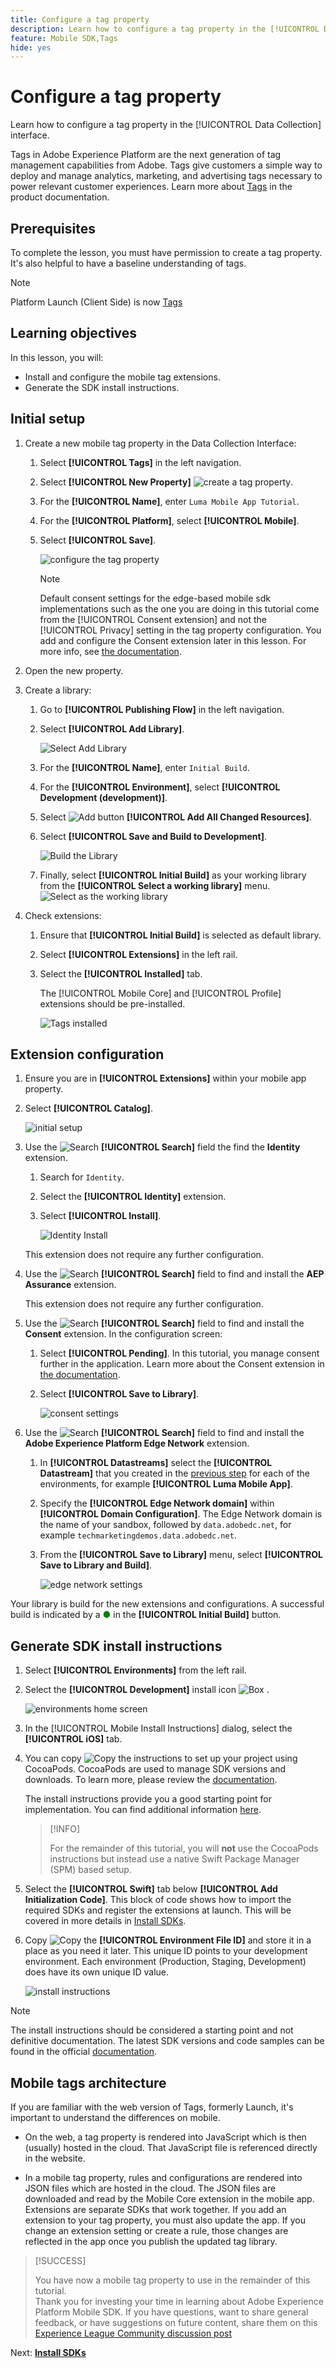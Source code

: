 ```yaml
---
title: Configure a tag property
description: Learn how to configure a tag property in the [!UICONTROL Data Collection] interface.
feature: Mobile SDK,Tags
hide: yes
---
```

# Configure a tag property

Learn how to configure a tag property in the [!UICONTROL Data Collection] interface.

Tags in Adobe Experience Platform are the next generation of tag management capabilities from Adobe. Tags give customers a simple way to deploy and manage analytics, marketing, and advertising tags necessary to power relevant customer experiences. Learn more about [Tags](https://experienceleague.adobe.com/docs/experience-platform/tags/home.html) in the product documentation.

## Prerequisites

To complete the lesson, you must have permission to create a tag property. It's also helpful to have a baseline understanding of tags. 

>[!NOTE]
>
> Platform Launch (Client Side) is now [Tags](https://experienceleague.adobe.com/docs/experience-platform/tags/home.html?lang=en)

## Learning objectives

In this lesson, you will:

* Install and configure the mobile tag extensions.
* Generate the SDK install instructions.

## Initial setup

1. Create a new mobile tag property in the Data Collection Interface:
    1. Select **[!UICONTROL Tags]** in the left navigation.
    1. Select **[!UICONTROL New Property]**
       ![create a tag property](assets/tags-new-property.png).
    1. For the **[!UICONTROL Name]**, enter `Luma Mobile App Tutorial`.
    1. For the **[!UICONTROL Platform]**, select **[!UICONTROL Mobile]**.
    1. Select  **[!UICONTROL Save]**. 
     
        ![configure the tag property](assets/tags-property-config.png)

        >[!NOTE]
        >
        > Default consent settings for the edge-based mobile sdk implementations such as the one you are doing in this tutorial come from the [!UICONTROL Consent extension] and not the [!UICONTROL Privacy] setting in the tag property configuration. You add and configure the Consent extension later in this lesson. For more info, see [the documentation](https://developer.adobe.com/client-sdks/documentation/privacy-and-gdpr/).


1. Open the new property.    
1. Create a library:

    1. Go to **[!UICONTROL Publishing Flow]** in the left navigation.
    1. Select **[!UICONTROL Add Library]**.

        ![Select Add Library](assets/tags-create-library.png)

    1. For the **[!UICONTROL Name]**, enter `Initial Build`.
    1. For the **[!UICONTROL Environment]**, select **[!UICONTROL Development (development)]**.
    1. Select  ![Add button](https://spectrum.adobe.com/static/icons/workflow_18/Smock_AddCircle_18_N.svg) **[!UICONTROL Add All Changed Resources]**. 
    1. Select **[!UICONTROL Save and Build to Development]**. 

        ![Build the Library](assets/tags-save-library.png)
        
    1. Finally, select **[!UICONTROL Initial Build]** as your working library from the **[!UICONTROL Select a working library]** menu. 
        ![Select as the working library](assets/tags-working-library.png)
1. Check extensions:

    1. Ensure that **[!UICONTROL Initial Build]** is selected as default library. 
   
    1. Select **[!UICONTROL Extensions]** in the left rail.

    1. Select the **[!UICONTROL Installed]** tab.
    
       The [!UICONTROL Mobile Core] and [!UICONTROL Profile] extensions should be pre-installed.

       ![Tags installed](assets/tags-installed.png)

## Extension configuration

1. Ensure you are in **[!UICONTROL Extensions]** within your mobile app property.

1. Select **[!UICONTROL Catalog]**.

    ![initial setup](assets/tags-starting.png)

1. Use the ![Search](https://spectrum.adobe.com/static/icons/workflow_18/Smock_Search_18_N.svg) **[!UICONTROL Search]** field the find the **Identity** extension.

    1. Search for `Identity`.

    2. Select the **[!UICONTROL Identity]** extension.

    3. Select **[!UICONTROL Install]**.

       ![Identity Install](assets/tags-identity-install.png)

    This extension does not require any further configuration.

1. Use the ![Search](https://spectrum.adobe.com/static/icons/workflow_18/Smock_Search_18_N.svg) **[!UICONTROL Search]** field to find and install the **AEP Assurance** extension.
    
   This extension does not require any further configuration.

1. Use the ![Search](https://spectrum.adobe.com/static/icons/workflow_18/Smock_Search_18_N.svg) **[!UICONTROL Search]** field to find and install the **Consent** extension. In the configuration screen:

    1. Select **[!UICONTROL Pending]**. In this tutorial, you manage consent further in the application. Learn more about the Consent extension in [the documentation](https://developer.adobe.com/client-sdks/documentation/consent-for-edge-network/).
    1. Select **[!UICONTROL Save to Library]**.
    
       ![consent settings](assets/tags-extension-consent.png)

1. Use the ![Search](https://spectrum.adobe.com/static/icons/workflow_18/Smock_Search_18_N.svg) **[!UICONTROL Search]** field to find and install the **Adobe Experience Platform Edge Network** extension. 
    
    1. In **[!UICONTROL Datastreams]** select the **[!UICONTROL Datastream]** that you created in the [previous step](create-datastream.md) for each of the environments, for example **[!UICONTROL Luma Mobile App]**.

    1. Specify the **[!UICONTROL Edge Network domain]** within **[!UICONTROL Domain Configuration]**. The Edge Network domain is the name of your sandbox, followed by `data.adobedc.net`, for example `techmarketingdemos.data.adobedc.net`.

    1. From the **[!UICONTROL Save to Library]** menu, select **[!UICONTROL Save to Library and Build]**.

       ![edge network settings](assets/tags-extension-edge.png)

Your library is build for the new extensions and configurations. A successful build is indicated by a <span style="color:green">●</span> in the **[!UICONTROL Initial Build]** button.


## Generate SDK install instructions

1. Select **[!UICONTROL Environments]** from the left rail.

1. Select the **[!UICONTROL Development]** install icon ![Box](https://spectrum.adobe.com/static/icons/workflow_18/Smock_Box_18_N.svg) .

    ![environments home screen](assets/tags-environments.png)

1. In the [!UICONTROL Mobile Install Instructions] dialog, select the **[!UICONTROL iOS]** tab.

1. You can copy ![Copy](https://spectrum.adobe.com/static/icons/workflow_18/Smock_Copy_18_N.svg) the instructions to set up your project using CocoaPods. CocoaPods are used to manage SDK versions and downloads. To learn more, please review the [documentation](https://cocoapods.org/).
 
   The install instructions provide you a good starting point for implementation. You can find additional information [here](https://developer.adobe.com/client-sdks/documentation/getting-started/get-the-sdk/).

   >[!INFO]
   >
   >For the remainder of this tutorial, you will **not** use the CocoaPods instructions but instead use a native Swift Package Manager (SPM) based setup.
   >

1. Select the **[!UICONTROL Swift]** tab below **[!UICONTROL Add Initialization Code]**. This block of code shows how to import the required SDKs and register the extensions at launch. This will be covered in more details in [Install SDKs](install-sdks.md).

1. Copy ![Copy](https://spectrum.adobe.com/static/icons/workflow_18/Smock_Copy_18_N.svg) the **[!UICONTROL Environment File ID]** and store it in a place as you need it later. This unique ID points to your development environment. Each environment (Production, Staging, Development) does have its own unique ID value.

   ![install instructions](assets/tags-install-instructions.png)

>[!NOTE]
>
>The install instructions should be considered a starting point and not definitive documentation. The latest SDK versions and code samples can be found in the official [documentation](https://developer.adobe.com/client-sdks/documentation/).

## Mobile tags architecture

If you are familiar with the web version of Tags, formerly Launch, it's important to understand the differences on mobile. 

* On the web, a tag property is rendered into JavaScript which is then (usually) hosted in the cloud. That JavaScript file is referenced directly in the website.

* In a mobile tag property, rules and configurations are rendered into JSON files which are hosted in the cloud. The JSON files are downloaded and read by the Mobile Core extension in the mobile app. Extensions are separate SDKs that work together. If you add an extension to your tag property, you must also update the app. If you change an extension setting or create a rule, those changes are reflected in the app once you publish the updated tag library.

>[!SUCCESS]
>
>You have now a mobile tag property to use in the remainder of this tutorial.<br/>Thank you for investing your time in learning about Adobe Experience Platform Mobile SDK. If you have questions, want to share general feedback, or have suggestions on future content, share them on this [Experience League Community discussion post](https://experienceleaguecommunities.adobe.com/t5/adobe-experience-platform-launch/tutorial-discussion-implement-adobe-experience-cloud-in-mobile/td-p/443796)

Next: **[Install SDKs](install-sdks.md)**
